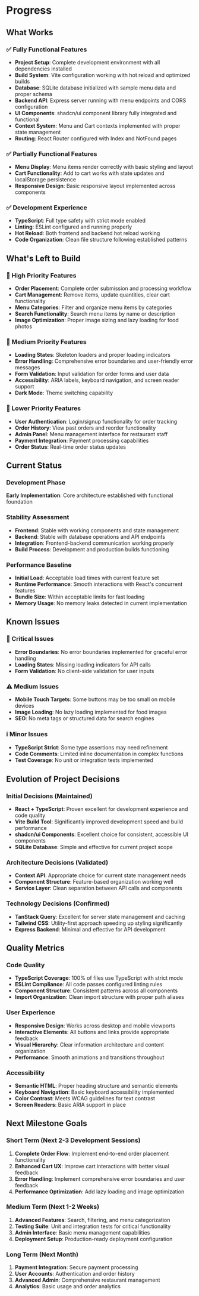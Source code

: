 # Progress

## What Works

### ✅ Fully Functional Features
- **Project Setup**: Complete development environment with all dependencies installed
- **Build System**: Vite configuration working with hot reload and optimized builds
- **Database**: SQLite database initialized with sample menu data and proper schema
- **Backend API**: Express server running with menu endpoints and CORS configuration
- **UI Components**: shadcn/ui component library fully integrated and functional
- **Context System**: Menu and Cart contexts implemented with proper state management
- **Routing**: React Router configured with Index and NotFound pages

### ✅ Partially Functional Features
- **Menu Display**: Menu items render correctly with basic styling and layout
- **Cart Functionality**: Add to cart works with state updates and localStorage persistence
- **Responsive Design**: Basic responsive layout implemented across components

### ✅ Development Experience
- **TypeScript**: Full type safety with strict mode enabled
- **Linting**: ESLint configured and running properly
- **Hot Reload**: Both frontend and backend hot reload working
- **Code Organization**: Clean file structure following established patterns

## What's Left to Build

### 🔄 High Priority Features
- **Order Placement**: Complete order submission and processing workflow
- **Cart Management**: Remove items, update quantities, clear cart functionality
- **Menu Categories**: Filter and organize menu items by categories
- **Search Functionality**: Search menu items by name or description
- **Image Optimization**: Proper image sizing and lazy loading for food photos

### 🔄 Medium Priority Features
- **Loading States**: Skeleton loaders and proper loading indicators
- **Error Handling**: Comprehensive error boundaries and user-friendly error messages
- **Form Validation**: Input validation for order forms and user data
- **Accessibility**: ARIA labels, keyboard navigation, and screen reader support
- **Dark Mode**: Theme switching capability

### 🔄 Lower Priority Features
- **User Authentication**: Login/signup functionality for order tracking
- **Order History**: View past orders and reorder functionality
- **Admin Panel**: Menu management interface for restaurant staff
- **Payment Integration**: Payment processing capabilities
- **Order Status**: Real-time order status updates

## Current Status

### Development Phase
**Early Implementation**: Core architecture established with functional foundation

### Stability Assessment
- **Frontend**: Stable with working components and state management
- **Backend**: Stable with database operations and API endpoints
- **Integration**: Frontend-backend communication working properly
- **Build Process**: Development and production builds functioning

### Performance Baseline
- **Initial Load**: Acceptable load times with current feature set
- **Runtime Performance**: Smooth interactions with React's concurrent features
- **Bundle Size**: Within acceptable limits for fast loading
- **Memory Usage**: No memory leaks detected in current implementation

## Known Issues

### 🐛 Critical Issues
- **Error Boundaries**: No error boundaries implemented for graceful error handling
- **Loading States**: Missing loading indicators for API calls
- **Form Validation**: No client-side validation for user inputs

### ⚠️ Medium Issues
- **Mobile Touch Targets**: Some buttons may be too small on mobile devices
- **Image Loading**: No lazy loading implemented for food images
- **SEO**: No meta tags or structured data for search engines

### ℹ️ Minor Issues
- **TypeScript Strict**: Some type assertions may need refinement
- **Code Comments**: Limited inline documentation in complex functions
- **Test Coverage**: No unit or integration tests implemented

## Evolution of Project Decisions

### Initial Decisions (Maintained)
- **React + TypeScript**: Proven excellent for development experience and code quality
- **Vite Build Tool**: Significantly improved development speed and build performance
- **shadcn/ui Components**: Excellent choice for consistent, accessible UI components
- **SQLite Database**: Simple and effective for current project scope

### Architecture Decisions (Validated)
- **Context API**: Appropriate choice for current state management needs
- **Component Structure**: Feature-based organization working well
- **Service Layer**: Clean separation between API calls and components

### Technology Decisions (Confirmed)
- **TanStack Query**: Excellent for server state management and caching
- **Tailwind CSS**: Utility-first approach speeding up styling significantly
- **Express Backend**: Minimal and effective for API development

## Quality Metrics

### Code Quality
- **TypeScript Coverage**: 100% of files use TypeScript with strict mode
- **ESLint Compliance**: All code passes configured linting rules
- **Component Structure**: Consistent patterns across all components
- **Import Organization**: Clean import structure with proper path aliases

### User Experience
- **Responsive Design**: Works across desktop and mobile viewports
- **Interactive Elements**: All buttons and links provide appropriate feedback
- **Visual Hierarchy**: Clear information architecture and content organization
- **Performance**: Smooth animations and transitions throughout

### Accessibility
- **Semantic HTML**: Proper heading structure and semantic elements
- **Keyboard Navigation**: Basic keyboard accessibility implemented
- **Color Contrast**: Meets WCAG guidelines for text contrast
- **Screen Readers**: Basic ARIA support in place

## Next Milestone Goals

### Short Term (Next 2-3 Development Sessions)
1. **Complete Order Flow**: Implement end-to-end order placement functionality
2. **Enhanced Cart UX**: Improve cart interactions with better visual feedback
3. **Error Handling**: Implement comprehensive error boundaries and user feedback
4. **Performance Optimization**: Add lazy loading and image optimization

### Medium Term (Next 1-2 Weeks)
1. **Advanced Features**: Search, filtering, and menu categorization
2. **Testing Suite**: Unit and integration tests for critical functionality
3. **Admin Interface**: Basic menu management capabilities
4. **Deployment Setup**: Production-ready deployment configuration

### Long Term (Next Month)
1. **Payment Integration**: Secure payment processing
2. **User Accounts**: Authentication and order history
3. **Advanced Admin**: Comprehensive restaurant management
4. **Analytics**: Basic usage and order analytics
